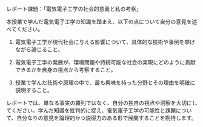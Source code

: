 レポート課題：「電気電子工学の社会的意義と私の考察」

本授業で学んだ電気電子工学の知識を踏まえ、以下の点について自分の意見を述べてください。

1. 電気電子工学が現代社会に与える影響について、具体的な技術や事例を挙げながら論じること。

2. 電気電子工学の発展が、環境問題や持続可能な社会の実現にどのように貢献できるかを自身の視点から考察すること。

3. 授業で学んだ技術や原理の中で、最も興味を持った分野とその理由を明確に説明すること。

レポートでは、単なる事実の羅列ではなく、自分の独自の視点や洞察を大切にしてください。学んだ知識を批判的に捉え、電気電子工学の可能性と課題について、自分なりの意見を論理的かつ説得力のある形で展開することを期待します。